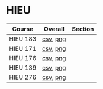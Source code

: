 # HIEU

| Course | Overall | Section |
| ------ | ------- | ------- |
| HIEU 183 | [csv](https://github.com/UCSD-Historical-Enrollment-Data//Users/ryanbatubara/Desktop/2024Spring/blob/main/overall/HIEU%20183.csv), [png](https://raw.githubusercontent.com/UCSD-Historical-Enrollment-Data//Users/ryanbatubara/Desktop/2024Spring/main/plot_overall/HIEU%20183.png) |  |
| HIEU 171 | [csv](https://github.com/UCSD-Historical-Enrollment-Data//Users/ryanbatubara/Desktop/2024Spring/blob/main/overall/HIEU%20171.csv), [png](https://raw.githubusercontent.com/UCSD-Historical-Enrollment-Data//Users/ryanbatubara/Desktop/2024Spring/main/plot_overall/HIEU%20171.png) |  |
| HIEU 176 | [csv](https://github.com/UCSD-Historical-Enrollment-Data//Users/ryanbatubara/Desktop/2024Spring/blob/main/overall/HIEU%20176.csv), [png](https://raw.githubusercontent.com/UCSD-Historical-Enrollment-Data//Users/ryanbatubara/Desktop/2024Spring/main/plot_overall/HIEU%20176.png) |  |
| HIEU 139 | [csv](https://github.com/UCSD-Historical-Enrollment-Data//Users/ryanbatubara/Desktop/2024Spring/blob/main/overall/HIEU%20139.csv), [png](https://raw.githubusercontent.com/UCSD-Historical-Enrollment-Data//Users/ryanbatubara/Desktop/2024Spring/main/plot_overall/HIEU%20139.png) |  |
| HIEU 276 | [csv](https://github.com/UCSD-Historical-Enrollment-Data//Users/ryanbatubara/Desktop/2024Spring/blob/main/overall/HIEU%20276.csv), [png](https://raw.githubusercontent.com/UCSD-Historical-Enrollment-Data//Users/ryanbatubara/Desktop/2024Spring/main/plot_overall/HIEU%20276.png) |  |
